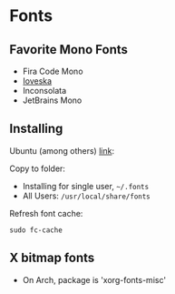 # Fonts

## Favorite Mono Fonts

- Fira Code Mono
- [Ioveska](https://github.com/be5invis/Iosevka)
- Inconsolata
- JetBrains Mono


## Installing

Ubuntu (among others) [link](https://www.atechtown.com/install-fonts-in-ubuntu/):

Copy to folder:
 - Installing for single user, `~/.fonts`
 - All Users: `/usr/local/share/fonts`

Refresh font cache:

```
sudo fc-cache
```

## X bitmap fonts

- On Arch, package is 'xorg-fonts-misc'
